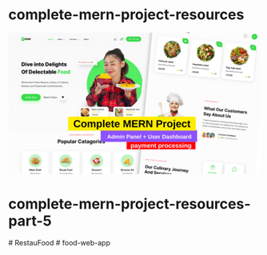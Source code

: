 ﻿# complete-mern-project-resources
![complete-mern-project](/cover-image.png)
# complete-mern-project-resources-part-5
#   R e s t a u F o o d 
 
 #   f o o d - w e b - a p p 
 
 
